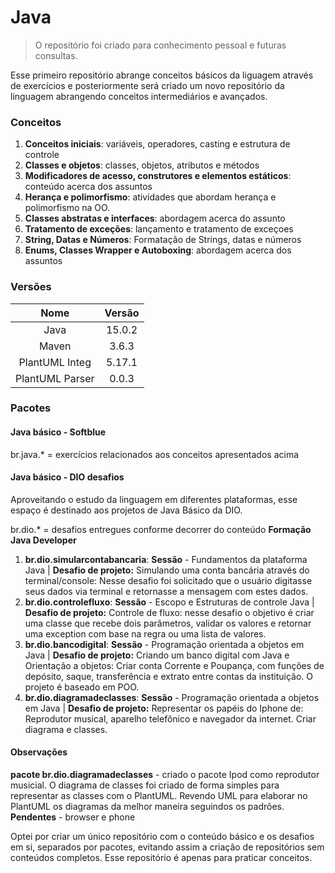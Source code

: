 # Java 

>O repositório foi criado para conhecimento pessoal e futuras consultas.

Esse primeiro repositório abrange conceitos básicos da liguagem através de exercícios e posteriormente será criado um novo repositório da linguagem abrangendo conceitos intermediários e avançados. 
### Conceitos

1. **Conceitos iniciais**: variáveis, operadores, casting e estrutura de controle
2. **Classes e objetos**: classes, objetos, atributos e métodos
3. **Modificadores de acesso, construtores e elementos estáticos**: conteúdo acerca dos assuntos
4. **Herança e polimorfismo**: atividades que abordam herança e polimorfismo na OO.
5. **Classes abstratas e interfaces**: abordagem acerca do assunto
6. **Tratamento de exceções**: lançamento e tratamento de exceçoes
7. **String, Datas e Números**: Formatação de Strings, datas e números
8. **Enums, Classes Wrapper e Autoboxing**: abordagem acerca dos assuntos

### Versões

|      Nome       | Versão |
|:---------------:|:------:|
|      Java       | 15.0.2 |
|      Maven      | 3.6.3  |
| PlantUML Integ  | 5.17.1 |
| PlantUML Parser | 0.0.3  |


### Pacotes

#### Java básico - Softblue
br.java.* = exercícios relacionados aos conceitos apresentados acima

#### Java básico - DIO desafios

Aproveitando o estudo da linguagem em diferentes plataformas, esse espaço é destinado aos projetos de Java Básico da DIO.

br.dio.* = desafios entregues conforme decorrer do conteúdo **Formação Java Developer**

1. **br.dio.simularcontabancaria**: **Sessão** - Fundamentos da plataforma Java | **Desafio de projeto:** Simulando uma conta bancária através do terminal/console: Nesse desafio foi solicitado que o usuário digitasse seus dados via terminal e retornasse a mensagem com estes dados.      
2. **br.dio.controlefluxo**: **Sessão** - Escopo e Estruturas de controle Java | **Desafio de projeto:** Controle de fluxo: nesse desafio o objetivo é criar uma classe que recebe dois parâmetros, validar os valores e retornar uma exception com base na regra ou uma lista de valores.     
3. **br.dio.bancodigital**: **Sessão** - Programação orientada a objetos em Java | **Desafio de projeto:** Criando um banco digital com Java e Orientação a objetos: Criar conta Corrente e Poupança, com funções de depósito, saque, transferência e extrato entre contas da instituição. O projeto é baseado em POO.    
4. **br.dio.diagramadeclasses**: **Sessão** - Programação orientada a objetos em Java | **Desafio de projeto:** Representar os papéis do Iphone de: Reprodutor musical, aparelho telefônico e navegador da internet. Criar diagrama e classes. 

#### Observações

**pacote br.dio.diagramadeclasses** - criado o pacote Ipod como reprodutor musicial. O diagrama de classes foi criado de forma simples para representar as classes com o PlantUML. Revendo UML para elaborar no PlantUML os diagramas da melhor maneira seguindos os padrões. **Pendentes** - browser e phone



Optei por criar um único repositório com o conteúdo básico e os desafios em si, separados por pacotes, evitando assim a criação de repositórios sem conteúdos completos. Esse repositório é apenas para praticar conceitos.